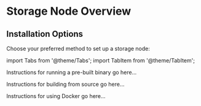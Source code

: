 # Storage Node Overview

## Installation Options

Choose your preferred method to set up a storage node:

import Tabs from '@theme/Tabs';
import TabItem from '@theme/TabItem';

<Tabs>
  <TabItem value="binary" label="Run a pre-built binary" default>

  Instructions for running a pre-built binary go here...

  </TabItem>
  <TabItem value="source" label="Build from source">

  Instructions for building from source go here...

  </TabItem>
  <TabItem value="docker" label="Using Docker">

  Instructions for using Docker go here...

  </TabItem>
</Tabs>